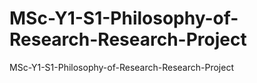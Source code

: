 # MSc-Y1-S1-Philosophy-of-Research-Research-Project
MSc-Y1-S1-Philosophy-of-Research-Research-Project
